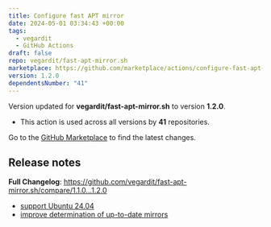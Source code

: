 ```yaml
---
title: Configure fast APT mirror
date: 2024-05-01 03:34:43 +00:00
tags:
  - vegardit
  - GitHub Actions
draft: false
repo: vegardit/fast-apt-mirror.sh
marketplace: https://github.com/marketplace/actions/configure-fast-apt-mirror
version: 1.2.0
dependentsNumber: "41"
---
```



Version updated for **vegardit/fast-apt-mirror.sh** to version **1.2.0**.
- This action is used across all versions by **41** repositories.

Go to the [GitHub Marketplace](https://github.com/marketplace/actions/configure-fast-apt-mirror) to find the latest changes.

## Release notes

**Full Changelog**: https://github.com/vegardit/fast-apt-mirror.sh/compare/1.1.0...1.2.0

- [support Ubuntu 24.04](https://github.com/vegardit/fast-apt-mirror.sh/commit/aa7ab7dc9309931fc386201993282e9de2ff86a4)
- [improve determination of up-to-date mirrors](https://github.com/vegardit/fast-apt-mirror.sh/commit/10a96d15726313b8063c91d73a3d927adfc95110)
